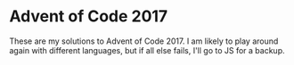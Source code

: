 # Advent of Code 2017

These are my solutions to Advent of Code 2017. I am likely to play around again
with different languages, but if all else fails, I'll go to JS for a backup.
